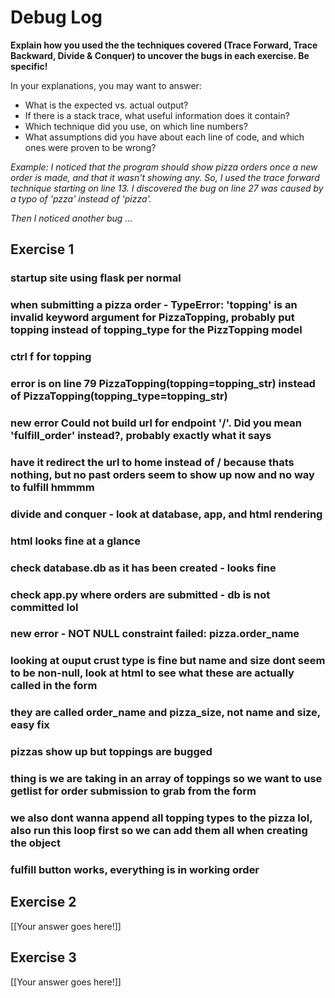 # Debug Log

**Explain how you used the the techniques covered (Trace Forward, Trace Backward, Divide & Conquer) to uncover the bugs in each exercise. Be specific!**

In your explanations, you may want to answer:

- What is the expected vs. actual output?
- If there is a stack trace, what useful information does it contain?
- Which technique did you use, on which line numbers?
- What assumptions did you have about each line of code, and which ones were proven to be wrong?

_Example: I noticed that the program should show pizza orders once a new order is made, and that it wasn't showing any. So, I used the trace forward technique starting on line 13. I discovered the bug on line 27 was caused by a typo of 'pzza' instead of 'pizza'._

_Then I noticed another bug ..._

## Exercise 1

### startup site using flask per normal

### when submitting a pizza order - TypeError: 'topping' is an invalid keyword argument for PizzaTopping, probably put topping instead of topping_type for the PizzTopping model

### ctrl f for topping

### error is on line 79 PizzaTopping(topping=topping_str) instead of PizzaTopping(topping_type=topping_str)

### new error Could not build url for endpoint '/'. Did you mean 'fulfill_order' instead?, probably exactly what it says

### have it redirect the url to home instead of / because thats nothing, but no past orders seem to show up now and no way to fulfill hmmmm

### divide and conquer - look at database, app, and html rendering

### html looks fine at a glance

### check database.db as it has been created - looks fine

### check app.py where orders are submitted - db is not committed lol

### new error - NOT NULL constraint failed: pizza.order_name

### looking at ouput crust type is fine but name and size dont seem to be non-null, look at html to see what these are actually called in the form

### they are called order_name and pizza_size, not name and size, easy fix

### pizzas show up but toppings are bugged

### thing is we are taking in an array of toppings so we want to use getlist for order submission to grab from the form

### we also dont wanna append all topping types to the pizza lol, also run this loop first so we can add them all when creating the object

### fulfill button works, everything is in working order

## Exercise 2

[[Your answer goes here!]]

## Exercise 3

[[Your answer goes here!]]
